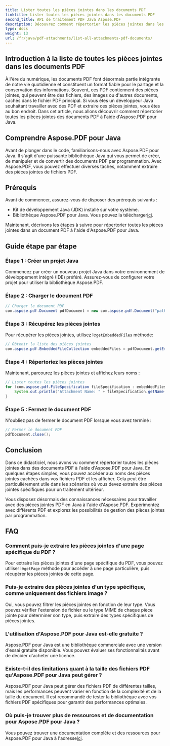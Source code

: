 ```yaml
---
title: Lister toutes les pièces jointes dans les documents PDF
linktitle: Lister toutes les pièces jointes dans les documents PDF
second_title: API de traitement PDF Java Aspose.PDF
description: Découvrez comment répertorier les pièces jointes dans les fichiers PDF à l'aide d'Aspose.PDF pour Java. Guide étape par étape pour extraire facilement les pièces jointes d'un PDF.
type: docs
weight: 13
url: /fr/java/pdf-attachments/list-all-attachments-pdf-documents/
---
```


## Introduction à la liste de toutes les pièces jointes dans les documents PDF

À l'ère du numérique, les documents PDF font désormais partie intégrante de notre vie quotidienne et constituent un format fiable pour le partage et la conservation des informations. Souvent, ces PDF contiennent des pièces jointes, qui peuvent être des fichiers, des images ou d'autres documents, cachés dans le fichier PDF principal. Si vous êtes un développeur Java souhaitant travailler avec des PDF et extraire ces pièces jointes, vous êtes au bon endroit. Dans cet article, nous allons découvrir comment répertorier toutes les pièces jointes des documents PDF à l'aide d'Aspose.PDF pour Java.

## Comprendre Aspose.PDF pour Java

Avant de plonger dans le code, familiarisons-nous avec Aspose.PDF pour Java. Il s'agit d'une puissante bibliothèque Java qui vous permet de créer, de manipuler et de convertir des documents PDF par programmation. Avec Aspose.PDF, vous pouvez effectuer diverses tâches, notamment extraire des pièces jointes de fichiers PDF.

## Prérequis

Avant de commencer, assurez-vous de disposer des prérequis suivants :

- Kit de développement Java (JDK) installé sur votre système.
-  Bibliothèque Aspose.PDF pour Java. Vous pouvez la télécharger[ici](https://releases.aspose.com/pdf/java/).

Maintenant, décrivons les étapes à suivre pour répertorier toutes les pièces jointes dans un document PDF à l'aide d'Aspose.PDF pour Java.

## Guide étape par étape

### Étape 1 : Créer un projet Java

Commencez par créer un nouveau projet Java dans votre environnement de développement intégré (IDE) préféré. Assurez-vous de configurer votre projet pour utiliser la bibliothèque Aspose.PDF.

### Étape 2 : Charger le document PDF

```java
// Charger le document PDF
com.aspose.pdf.Document pdfDocument = new com.aspose.pdf.Document("path_to_your_pdf.pdf");
```

### Étape 3 : Récupérez les pièces jointes

 Pour récupérer les pièces jointes, utilisez le`getEmbeddedFiles` méthode:

```java
// Obtenir la liste des pièces jointes
com.aspose.pdf.EmbeddedFileCollection embeddedFiles = pdfDocument.getEmbeddedFiles();
```

### Étape 4 : Répertoriez les pièces jointes

Maintenant, parcourez les pièces jointes et affichez leurs noms :

```java
// Lister toutes les pièces jointes
for (com.aspose.pdf.FileSpecification fileSpecification : embeddedFiles) {
    System.out.println("Attachment Name: " + fileSpecification.getName());
}
```

### Étape 5 : Fermez le document PDF

N'oubliez pas de fermer le document PDF lorsque vous avez terminé :

```java
// Fermer le document PDF
pdfDocument.close();
```

## Conclusion

Dans ce didacticiel, nous avons vu comment répertorier toutes les pièces jointes dans des documents PDF à l'aide d'Aspose.PDF pour Java. En quelques étapes simples, vous pouvez accéder aux noms des pièces jointes cachées dans vos fichiers PDF et les afficher. Cela peut être particulièrement utile dans les scénarios où vous devez extraire des pièces jointes spécifiques pour un traitement ultérieur.

Vous disposez désormais des connaissances nécessaires pour travailler avec des pièces jointes PDF en Java à l'aide d'Aspose.PDF. Expérimentez avec différents PDF et explorez les possibilités de gestion des pièces jointes par programmation.

## FAQ

### Comment puis-je extraire les pièces jointes d'une page spécifique du PDF ?

 Pour extraire les pièces jointes d'une page spécifique du PDF, vous pouvez utiliser le`getPage` méthode pour accéder à une page particulière, puis récupérer les pièces jointes de cette page.

### Puis-je extraire des pièces jointes d'un type spécifique, comme uniquement des fichiers image ?

Oui, vous pouvez filtrer les pièces jointes en fonction de leur type. Vous pouvez vérifier l'extension de fichier ou le type MIME de chaque pièce jointe pour déterminer son type, puis extraire des types spécifiques de pièces jointes.

### L'utilisation d'Aspose.PDF pour Java est-elle gratuite ?

Aspose.PDF pour Java est une bibliothèque commerciale avec une version d'essai gratuite disponible. Vous pouvez évaluer ses fonctionnalités avant de décider d'acheter une licence.

### Existe-t-il des limitations quant à la taille des fichiers PDF qu'Aspose.PDF pour Java peut gérer ?

Aspose.PDF pour Java peut gérer des fichiers PDF de différentes tailles, mais les performances peuvent varier en fonction de la complexité et de la taille du document. Il est recommandé de tester la bibliothèque avec vos fichiers PDF spécifiques pour garantir des performances optimales.

### Où puis-je trouver plus de ressources et de documentation pour Aspose.PDF pour Java ?

 Vous pouvez trouver une documentation complète et des ressources pour Aspose.PDF pour Java à l'adresse[ici](https://reference.aspose.com/pdf/java/).